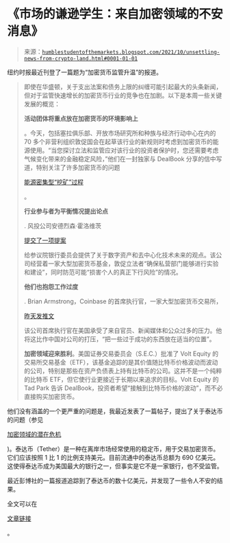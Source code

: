 <!--yml

类别：未分类

日期：2024 年 5 月 18 日 01:54:06

-->

# 《市场的谦逊学生：来自加密领域的不安消息》

> 来源：[`humblestudentofthemarkets.blogspot.com/2021/10/unsettling-news-from-crypto-land.html#0001-01-01`](https://humblestudentofthemarkets.blogspot.com/2021/10/unsettling-news-from-crypto-land.html#0001-01-01)

纽约时报最近刊登了一篇题为“加密货币监管升温”的报道。

> 即使在华盛顿，关于支出法案和债务上限的纠缠可能引起最大的头条新闻，但对于监管快速增长的加密货币行业的竞争也在加剧。以下是本周一些关键发展的概览：
> 
> **活动团体将重点放在加密货币的环境影响上**
> 
> 。今天，包括塞拉俱乐部、开放市场研究所和种族与经济行动中心在内的 70 多个非营利组织敦促国会在起草该行业的新规则时考虑到加密货币的能源使用。“当您探讨立法和监管应对该行业的投资者保护时，您还需要考虑气候变化带来的金融稳定风险，”他们在一封独家与 DealBook 分享的信中写道，特别关注了许多加密货币的问题
> 
> [能源密集型“挖矿”过程](https://nl.nytimes.com/f/a/0qtvjkrr8saRVCyrLFuEfA~~/AAAAAQA~/RgRjQVwTP0TwaHR0cHM6Ly93d3cubnl0aW1lcy5jb20vaW50ZXJhY3RpdmUvMjAyMS8wOS8wMy9jbGltYXRlL2JpdGNvaW4tY2FyYm9uLWZvb3RwcmludC1lbGVjdHJpY2l0eS5odG1sP2NhbXBhaWduX2lkPTQmZW1jPWVkaXRfZGtfMjAyMTEwMDcmaW5zdGFuY2VfaWQ9NDIyNDMmbmw9ZGVhbGJvb2smcmVnaV9pZD0zMjk4MjUzJnNlZ21lbnRfaWQ9NzA4OTcmdGU9MSZ1c2VyX2lkPTMxN2YzY2ZkZDk4YTRmNmIxNGM5YTVkZmU2ZGFjNjE2VwNueXRCCmFbE9deYV07RhpSFGNvbGh1aWJvbmhvYUBhb2wuY29tWAQAAAAA)
> 
> 。
> 
> **行业参与者为平衡情况提出论点**
> 
> . 风投公司安德烈森·霍洛维茨
> 
> [提交了一项提案](https://nl.nytimes.com/f/a/cBjeHi0oUb8XTXvogxXP7w~~/AAAAAQA~/RgRjQVwTP0TaaHR0cHM6Ly9hMTZ6LmNvbS8yMDIxLzEwLzA1L291ci1wcm9wb3NhbHMtdG8tdGhlLXNlbmF0ZS1iYW5raW5nLWNvbW1pdHRlZS8_Y2FtcGFpZ25faWQ9NCZlbWM9ZWRpdF9ka18yMDIxMTAwNyZpbnN0YW5jZV9pZD00MjI0MyZubD1kZWFsYm9vayZyZWdpX2lkPTMyOTgyNTMmc2VnbWVudF9pZD03MDg5NyZ0ZT0xJnVzZXJfaWQ9MzE3ZjNjZmRkOThhNGY2YjE0YzlhNWRmZTZkYWM2MTZXA255dEIKYVsT115hXTtGGlIUY29saHVpYm9uaG9hQGFvbC5jb21YBAAAAAA~)
> 
> 给参议院银行委员会提供了关于数字资产和去中心化技术未来的观点。该公司经营着一家大型加密货币基金，敦促立法者“确保私营部门能够进行实验和建设”，同时防范可能“损害个人的真正下行风险”的情况。
> 
> **他们也抱怨工作过度**
> 
> . Brian Armstrong，Coinbase 的首席执行官，一家大型加密货币交易所，
> 
> [昨天发推文](https://nl.nytimes.com/f/a/5IG81YiUtFZ6DQrTt9jaPg~~/AAAAAQA~/RgRjQVwTP0TOaHR0cHM6Ly90d2l0dGVyLmNvbS9icmlhbl9hcm1zdHJvbmcvc3RhdHVzLzE0NDU2MDQ2NTgzMTYxNDQ2NDQ_Y2FtcGFpZ25faWQ9NCZlbWM9ZWRpdF9ka18yMDIxMTAwNyZpbnN0YW5jZV9pZD00MjI0MyZubD1kZWFsYm9vayZyZWdpX2lkPTMyOTgyNTMmc2VnbWVudF9pZD03MDg5NyZ0ZT0xJnVzZXJfaWQ9MzE3ZjNjZmRkOThhNGY2YjE0YzlhNWRmZTZkYWM2MTZXA255dEIKYVsT115hXTtGGlIUY29saHVpYm9uaG9hQGFvbC5jb21YBAAAAAA~)
> 
> 该公司首席执行官在美国承受了来自官员、新闻媒体和公众过多的压力。他将这比作中国对公司的打压，“把一些过于成功的东西放在适当的位置”。
> 
> **加密领域迎来胜利**。美国证券交易委员会（S.E.C.）批准了 Volt Equity 的交易所交易基金（ETF），该基金追踪的是其价值随比特币价格波动而波动的公司，特别是那些在资产负债表上持有比特币的公司。这并不是一个纯粹的比特币 ETF，但它使行业更接近于长期以来追求的目标。Volt Equity 的 Tad Park 告诉 DealBook，投资者希望“接触到比特币价格的波动”，而不必直接购买加密货币。

他们没有涵盖的一个更严重的问题是，我最近发表了一篇帖子，提出了关于泰达币的问题（参见

[加密领域的潜在危机](https://humblestudentofthemarkets.com/2021/08/07/the-brewing-crisis-in-crypto-land/)

)。泰达币（Tether）是一种在离岸市场经常使用的稳定币，用于交易加密货币。它们应该按照 1 比 1 的比例支持美元。目前流通中的泰达币总额为 690 亿美元。这使得泰达币成为美国最大的银行之一，但事实是它不是一家银行，也不受监管。

最近彭博社的一篇报道追踪到了泰达币的数十亿美元，并发现了一些令人不安的结果。

全文可以在

[文章链接](https://humblestudentofthemarkets.com/2021/10/07/unsettling-news-from-crypto-land/)

。
